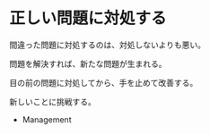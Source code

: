 # 正しい問題に対処する

間違った問題に対処するのは、対処しないよりも悪い。

問題を解決すれば、新たな問題が生まれる。

目の前の問題に対処してから、手を止めて改善する。

新しいことに挑戦する。

-   Management
